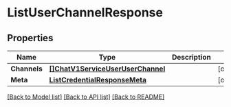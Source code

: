# ListUserChannelResponse

## Properties

Name | Type | Description | Notes
------------ | ------------- | ------------- | -------------
**Channels** | [**[]ChatV1ServiceUserUserChannel**](chat.v1.service.user.user_channel.md) |  | [optional] 
**Meta** | [**ListCredentialResponseMeta**](ListCredentialResponse_meta.md) |  | [optional] 

[[Back to Model list]](../README.md#documentation-for-models) [[Back to API list]](../README.md#documentation-for-api-endpoints) [[Back to README]](../README.md)


